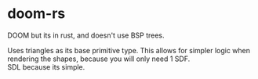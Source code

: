 # doom-rs
DOOM but its in rust, and doesn't use BSP trees.  
  
Uses triangles as its base primitive type. This allows for simpler logic when rendering the shapes, because you will only need 1 SDF.  
SDL because its simple.  